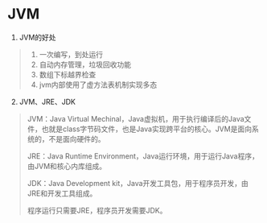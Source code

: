 # JVM



1.   JVM的好处

>   1.   一次编写，到处运行
>   2.   自动内存管理，垃圾回收功能
>   3.   数组下标越界检查
>   4.   jvm内部使用了虚方法表机制实现多态



2.   JVM、JRE、JDK

>   JVM：Java Virtual Mechinal，Java虚拟机，用于执行编译后的Java文件，也就是class字节码文件，也是Java实现跨平台的核心。JVM是面向系统的，不是面向硬件的。
>
>   JRE：Java Runtime Environment，Java运行环境，用于运行Java程序，由JVM和核心内库组成。
>
>   JDK：Java Development kit，Java开发工具包，用于程序员开发，由JRE和开发工具组成。
>
>   程序运行只需要JRE，程序员开发需要JDK。